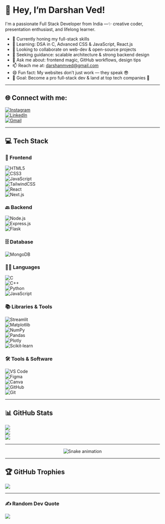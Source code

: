 # 💬 Hey, I’m Darshan Ved!

I'm a passionate Full Stack Developer from India —✨ creative coder, presentation enthusiast, and lifelong learner.

- 🔭 Currently honing my full-stack skills  
- 🌱 Learning: DSA in C, Advanced CSS & JavaScript, React.js  
- 👯 Looking to collaborate on web-dev & open-source projects  
- 🤝 Seeking guidance: scalable architecture & strong backend design  
- 💬 Ask me about: frontend magic, GitHub workflows, design tips  
- 📫 Reach me at: darshanmved@gmail.com  
- 😄 Fun fact: My websites don’t just work — they speak 😎  
- 🎯 Goal: Become a pro full-stack dev & land at top tech companies 💼

---

## 🌐 Connect with me:
[![Instagram](https://img.shields.io/badge/Instagram-E4405F?logo=instagram&logoColor=white&style=for-the-badge)](https://instagram.com/_darshanved23_)  
[![LinkedIn](https://img.shields.io/badge/LinkedIn-0077B5?logo=linkedin&logoColor=white&style=for-the-badge)](https://linkedin.com/in/darshanved)  
[![Gmail](https://img.shields.io/badge/Email-D14836?logo=gmail&logoColor=white&style=for-the-badge)](mailto:darshanmved@gmail.com)

---

## 💻 Tech Stack

### 🚀 Frontend
![HTML5](https://img.shields.io/badge/HTML5-E34F26?style=for-the-badge&logo=html5)  
![CSS3](https://img.shields.io/badge/CSS3-1572B6?style=for-the-badge&logo=css3)  
![JavaScript](https://img.shields.io/badge/JavaScript-F7DF1E?style=for-the-badge&logo=javascript)  
![TailwindCSS](https://img.shields.io/badge/TailwindCSS-38B2AC?style=for-the-badge&logo=tailwind-css)  
![React](https://img.shields.io/badge/React-20232A?style=for-the-badge&logo=react&logoColor=61DAFB)  
![Next.js](https://img.shields.io/badge/Next.js-000000?style=for-the-badge&logo=next.js)

### 🔙 Backend
![Node.js](https://img.shields.io/badge/Node.js-339933?style=for-the-badge&logo=node.js)  
![Express.js](https://img.shields.io/badge/Express.js-000000?style=for-the-badge&logo=express)  
![Flask](https://img.shields.io/badge/Flask-000000?style=for-the-badge&logo=flask)

### 🗄️ Database
![MongoDB](https://img.shields.io/badge/MongoDB-47A248?style=for-the-badge&logo=mongodb)

### 🧑‍💻 Languages
![C](https://img.shields.io/badge/C-00599C?style=for-the-badge&logo=c)  
![C++](https://img.shields.io/badge/C++-00599C?style=for-the-badge&logo=c%2B%2B)  
![Python](https://img.shields.io/badge/Python-3776AB?style=for-the-badge&logo=python)  
![JavaScript](https://img.shields.io/badge/JavaScript-F7DF1E?style=for-the-badge&logo=javascript)

### 📚 Libraries & Tools
![Streamlit](https://img.shields.io/badge/Streamlit-FF4B4B?style=for-the-badge&logo=streamlit)  
![Matplotlib](https://img.shields.io/badge/Matplotlib-ffffff?style=for-the-badge&logo=matplotlib&logoColor=black)  
![NumPy](https://img.shields.io/badge/NumPy-013243?style=for-the-badge&logo=numpy)  
![Pandas](https://img.shields.io/badge/Pandas-150458?style=for-the-badge&logo=pandas)  
![Plotly](https://img.shields.io/badge/Plotly-3F4F75?style=for-the-badge&logo=plotly)  
![Scikit‑learn](https://img.shields.io/badge/Scikit‑Learn-F7931E?style=for-the-badge&logo=scikit-learn)

### 🛠️ Tools & Software
![VS Code](https://img.shields.io/badge/VS_Code-007ACC?style=for-the-badge&logo=visual-studio-code)  
![Figma](https://img.shields.io/badge/Figma-F24E1E?style=for-the-badge&logo=figma)  
![Canva](https://img.shields.io/badge/Canva-00C4CC?style=for-the-badge&logo=canva)  
![GitHub](https://img.shields.io/badge/GitHub-181717?style=for-the-badge&logo=github)  
![Git](https://img.shields.io/badge/Git-F05033?style=for-the-badge&logo=git)

---

## 📊 GitHub Stats
![](https://github-readme-stats.vercel.app/api?username=darved2305&theme=dark&hide_border=false)  
![](https://nirzak-streak-stats.vercel.app/?user=darved2305&theme=dark&hide_border=false)  
![](https://github-readme-stats.vercel.app/api/top-langs/?username=darved2305&theme=dark&layout=compact)

---

<div align="center">
  <img src="https://profile-readme-generator.com/assets/snake.svg" alt="Snake animation">
</div>

---

## 🏆 GitHub Trophies
![](https://github-profile-trophy.vercel.app/?username=darved2305&theme=radical&no-bg=true&margin-w=4)

---

### ✍️ Random Dev Quote
![](https://quotes-github-readme.vercel.app/api?type=horizontal&theme=radical)
